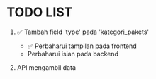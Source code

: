 # TODO LIST

1. ✅ Tambah field 'type' pada 'kategori_pakets'
    - ✅ Perbaharui tampilan pada frontend
    - Perbaharui isian pada backend

2. API mengambil data 